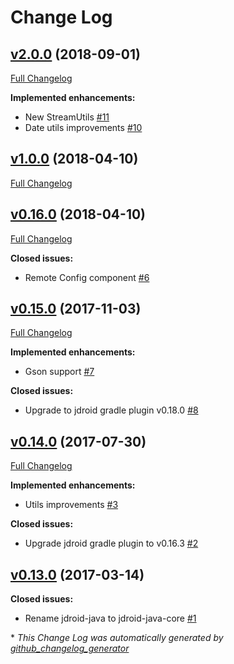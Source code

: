 # Change Log

## [v2.0.0](https://github.com/maxirosson/jdroid-java/tree/v2.0.0) (2018-09-01)
[Full Changelog](https://github.com/maxirosson/jdroid-java/compare/v1.0.0...v2.0.0)

**Implemented enhancements:**

- New StreamUtils [\#11](https://github.com/maxirosson/jdroid-java/issues/11)
- Date utils improvements [\#10](https://github.com/maxirosson/jdroid-java/issues/10)

## [v1.0.0](https://github.com/maxirosson/jdroid-java/tree/v1.0.0) (2018-04-10)
[Full Changelog](https://github.com/maxirosson/jdroid-java/compare/v0.16.0...v1.0.0)

## [v0.16.0](https://github.com/maxirosson/jdroid-java/tree/v0.16.0) (2018-04-10)
[Full Changelog](https://github.com/maxirosson/jdroid-java/compare/v0.15.0...v0.16.0)

**Closed issues:**

- Remote Config component [\#6](https://github.com/maxirosson/jdroid-java/issues/6)

## [v0.15.0](https://github.com/maxirosson/jdroid-java/tree/v0.15.0) (2017-11-03)
[Full Changelog](https://github.com/maxirosson/jdroid-java/compare/v0.14.0...v0.15.0)

**Implemented enhancements:**

- Gson support [\#7](https://github.com/maxirosson/jdroid-java/issues/7)

**Closed issues:**

- Upgrade to jdroid gradle plugin v0.18.0 [\#8](https://github.com/maxirosson/jdroid-java/issues/8)

## [v0.14.0](https://github.com/maxirosson/jdroid-java/tree/v0.14.0) (2017-07-30)
[Full Changelog](https://github.com/maxirosson/jdroid-java/compare/v0.13.0...v0.14.0)

**Implemented enhancements:**

- Utils improvements [\#3](https://github.com/maxirosson/jdroid-java/issues/3)

**Closed issues:**

- Upgrade jdroid gradle plugin to v0.16.3 [\#2](https://github.com/maxirosson/jdroid-java/issues/2)

## [v0.13.0](https://github.com/maxirosson/jdroid-java/tree/v0.13.0) (2017-03-14)
**Closed issues:**

- Rename jdroid-java to jdroid-java-core [\#1](https://github.com/maxirosson/jdroid-java/issues/1)



\* *This Change Log was automatically generated by [github_changelog_generator](https://github.com/skywinder/Github-Changelog-Generator)*